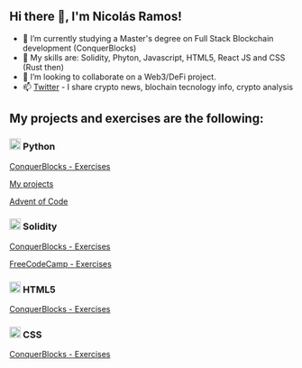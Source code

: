 <!doctype html>
<html class="no-js" lang="">
<head>
    <link rel="stylesheet" href="https://cdn.jsdelivr.net/gh/devicons/devicon@v2.15.1/devicon.min.css">
</head>
<body>
    <h2>Hi there 👋, I'm Nicolás Ramos!</h2>
    <ul>
        <li>🔭 I’m currently studying a Master's degree on Full Stack Blockchain development (ConquerBlocks)</li>
        <li>🌱 My skills are: Solidity, Phyton, Javascript, HTML5, React JS and CSS (Rust then)</li>
        <li>👯 I’m looking to collaborate on a Web3/DeFi project.</li>
        <li>📫 <a href="https://twitter.com/nicoa_ramos">Twitter</a> - I share crypto news, blochain tecnology info,
            crypto analysis</li>
    </ul>
    <!-- - 🤔 I’m looking for help with ... -->
    <!-- - ⚡ Fun fact: ...-->
    <!-- - 💬 Ask me about ...-->
    <h2>My projects and exercises are the following:</h2>
    <h3><img src="https://cdn.jsdelivr.net/gh/devicons/devicon/icons/python/python-original.svg" width="20px" />
        Python</h3>
    <p><a href="https://github.com/Radin6/python-conquerblocks-exercise">ConquerBlocks - Exercises</a></p>
    <p><a href="https://github.com/Radin6/python-projects">My projects</a></p>
    <p><a href="https://github.com/Radin6/advent-of-code">Advent of Code</a></p>
    <h3><img src="https://cdn.jsdelivr.net/gh/devicons/devicon/icons/solidity/solidity-original.svg" width="20px" />
        Solidity</h3>
    <p><a href="https://github.com/Radin6/solidity-conquerblocks-exercises">ConquerBlocks - Exercises</a></p>
    <p><a href="https://github.com/Radin6/solidity-freeCodeCamp-exercises">FreeCodeCamp - Exercises</a></p>
    <h3><img src="https://cdn.jsdelivr.net/gh/devicons/devicon/icons/html5/html5-original-wordmark.svg" width="20px" />
        HTML5</h3>
    <p><a href="https://github.com/Radin6/html-conquerblocks-exercise">ConquerBlocks - Exercises</a></p>
    <h3><img src="https://cdn.jsdelivr.net/gh/devicons/devicon/icons/css3/css3-original-wordmark.svg" width="20px" />
        CSS</h3>
    <p><a href="https://github.com/Radin6/css-conquerblocks-exercises">ConquerBlocks - Exercises</a></p>
</body>
</html>
